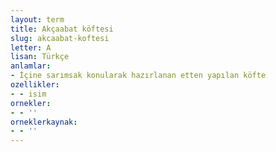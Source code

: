 ```yaml
---
layout: term
title: Akçaabat köftesi
slug: akcaabat-koftesi
letter: A
lisan: Türkçe
anlamlar:
- İçine sarımsak konularak hazırlanan etten yapılan köfte
ozellikler:
- - isim
ornekler:
- - ''
orneklerkaynak:
- - ''
---
```

